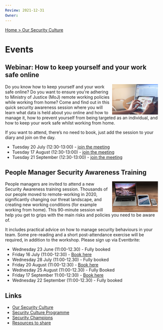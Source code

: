 ```yaml
---
Review: 2021-12-31
Owner:
---
```


[Home > Our Security Culture](security-culture-overview.md)

# Events

## Webinar: How to keep yourself and your work safe online

<img src="graphics/webinar-safe-online.png" width="30%" align="right" />

Do you know how to keep yourself and your work safe online? Do you want to
ensure you're adhering to Ministry of Justice (MoJ) remote working policies while working from
home? Come and find out in this quick security awareness session where you
will learn what data is held about you online and how to manage it, how to
prevent yourself from being targeted as an individual, and how to keep your work
safe whilst working from home.

If you want to attend, there’s no need to book, just add the session to your
diary and join on the day.

- Tuesday 20 July (12:30-13:00) - [join the meeting](https://intranet.justice.gov.uk/events/how-to-keep-yourself-and-your-work-safe-online-2/)
- Tuesday 17 August (12:30-13:00) - [join the meeting](https://intranet.justice.gov.uk/events/how-to-keep-yourself-and-your-work-safe-online-3/)
- Tuesday 21 September (12:30-13:00) - [join the meeting](https://intranet.justice.gov.uk/events/how-to-keep-yourself-and-your-work-safe-online-4/)

## People Manager Security Awareness Training

<img src="graphics/awareness-training.png" width="30%" align="right" />

People managers are invited to attend a new Security Awareness training session.
Thousands of our people moved to remote-working in 2020, significantly changing
our threat landscape, and creating new working conditions (for example working
from home). This 90-minute session will help you get to grips with the main
risks and policies you need to be aware of.

It includes practical advice on how to manage security behaviours in your team.
Some pre-reading and a short post-attendance exercise will be required, in
addition to the workshop. Please sign up via Eventbrite:

- Wednesday 23 June (11:00-12.30) -  Fully booked
- Friday 16 July (11:00-12:30) - [Book here](https://www.eventbrite.co.uk/e/people-manager-security-awareness-workshop-tickets-159965672633)
- Wednesday 28 July (11:00-12.30) - Fully booked
- Friday 20 August (11:00-12:30) - [Book here](https://www.eventbrite.co.uk/e/people-manager-security-awareness-workshop-tickets-159965674639)
- Wednesday 25 August (11:00-12.30) - Fully Booked
- Friday 17 September 11:00-12:30) - [Book here](https://www.eventbrite.co.uk/e/people-manager-security-awareness-workshop-tickets-159965676645)
- Wednesday 22 September (11:00-12.30) - Fully booked

## Links

- [Our Security Culture](security-culture-overview.md)
- [Security Culture Programme](security-culture-programme.md)
- [Security Champions](security-champions.md)
- [Resources to share](resources.md)
